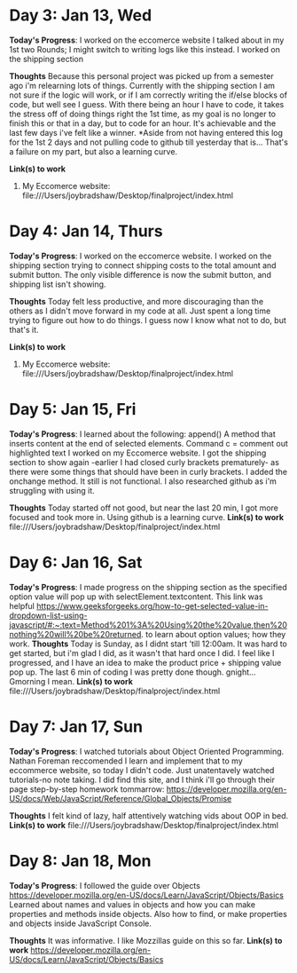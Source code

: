 <!--# 100 Days Of Code - Log-->


# Day 3: Jan 13, Wed

**Today's Progress**:  I worked on the eccomerce website I talked about in my 1st two Rounds; I might switch to writing logs like this instead. I worked on the shipping section

**Thoughts** Because this personal project was picked up from a semester ago i'm relearning lots of things. Currently with the shipping section I am not sure if the logic will work, or if I am correctly writing the if/else blocks of code, but well see I guess. With there being an hour I have to code, it takes the stress off of doing things right the 1st time, as my goal is no longer to finish this or that in a day, but to code for an hour. It's achievable and the last few days i've felt like a winner. *Aside from not having entered this log for the 1st 2 days and not pulling code to github till yesterday that is... That's a failure on my part, but also a learning curve.

**Link(s) to work**
1. My Eccomerce website: file:///Users/joybradshaw/Desktop/finalproject/index.html

# Day 4: Jan 14, Thurs

**Today's Progress**:  I worked on the eccomerce website. I worked on the shipping section trying to connect shipping costs to the total amount and submit button. The only visible difference is now the submit button, and shipping list isn't showing.

**Thoughts** Today felt less productive, and more discouraging than the others as I didn't move forward in my code at all. Just spent a long time trying to figure out how to do things. I guess now I know what not to do, but that's it. 

**Link(s) to work**
1. My Eccomerce website: file:///Users/joybradshaw/Desktop/finalproject/index.html

# Day 5: Jan 15, Fri
**Today's Progress**: I learned about the following: 
append() A method that inserts content at the end of selected elements.
Command c = comment out highlighted text
I worked on my Eccomerce website. I got the shipping section to show again -earlier I had closed curly brackets prematurely- as there were some things that should have been in curly brackets. I added the onchange method. It still is not functional. I also researched github as i'm struggling with using it.

**Thoughts** Today started off not good, but near the last 20 min, I got more focused and took more in. Using github is a learning curve.
**Link(s) to work** file:///Users/joybradshaw/Desktop/finalproject/index.html



# Day 6: Jan 16, Sat
**Today's Progress**: I made progress on the shipping section as the specified option value will pop up with selectElement.textcontent. This link was helpful https://www.geeksforgeeks.org/how-to-get-selected-value-in-dropdown-list-using-javascript/#:~:text=Method%201%3A%20Using%20the%20value,then%20nothing%20will%20be%20returned. to learn about option values; how they work.
**Thoughts** Today is Sunday, as I didnt start 'till 12:00am. It was hard to get started, but i'm glad I did, as it wasn't that hard once I did. I feel like I progressed, and I have an idea to make the product price + shipping value pop up. The last 6 min of coding I was pretty done though. gnight... Gmorning I mean.
**Link(s) to work** file:///Users/joybradshaw/Desktop/finalproject/index.html

# Day 7: Jan 17, Sun
**Today's Progress**:  I watched tutorials about Object Oriented Programming. Nathan Foreman reccomended I learn and implement that to my eccommerce website, so today I didn't code. Just unatentavely watched tutorials-no note taking. I did find this site, and I think i'll go through their page step-by-step homework tommarrow: https://developer.mozilla.org/en-US/docs/Web/JavaScript/Reference/Global_Objects/Promise

**Thoughts** I felt kind of lazy, half attentively watching vids about OOP in bed.
**Link(s) to work** file:///Users/joybradshaw/Desktop/finalproject/index.html

# Day 8: Jan 18, Mon
**Today's Progress**: I followed the guide over Objects https://developer.mozilla.org/en-US/docs/Learn/JavaScript/Objects/Basics Learned about names and values in objects and how you can make properties and methods inside objects. Also how to find, or make properties and objects inside JavaScript Console.

**Thoughts** It was informative. I like Mozzillas guide on this so far.
**Link(s) to work** https://developer.mozilla.org/en-US/docs/Learn/JavaScript/Objects/Basics

